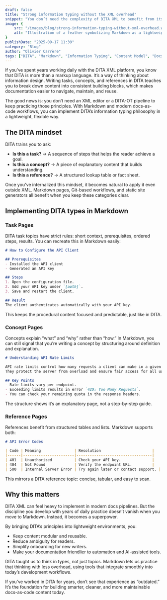 ```yaml
---
draft: false
title: "Strong information typing without the XML overhead"
snippet: "You don’t need the complexity of DITA XML to benefit from its discipline. With Markdown and modern docs-as-code workflows, technical writers can apply strong information typing—tasks, concepts, and references—using lightweight, open tools."
image: {
    src: "/images/blog/strong-information-typing-without-xml-overhead.webp",
    alt: "Illustration of a feather symbolizing Markdown as a lightweight alternative to DITA XML"
}
publishDate: "2025-09-17 11:39"
category: "Blog"
author: "Olivier Carrère"
tags: ["DITA", "Markdown", "Information Typing", "Content Model", "Docs-as-Code"]
---
```


If you’ve spent years working daily with the DITA XML platform, you know that DITA is more than a markup language. It’s a way of thinking about information design. Writing tasks, concepts, and references in DITA teaches you to break down content into consistent building blocks, which makes documentation easier to navigate, maintain, and reuse.

The good news is: you don’t need an XML editor or a DITA-OT pipeline to keep practicing those principles. With Markdown and modern docs-as-code workflows, you can implement DITA’s information typing philosophy in a lightweight, flexible way.

## The DITA mindset

DITA trains you to ask:

* **Is this a task?** → A sequence of steps that helps the reader achieve a goal.
* **Is this a concept?** → A piece of explanatory content that builds understanding.
* **Is this a reference?** → A structured lookup table or fact sheet.

Once you’ve internalized this mindset, it becomes natural to apply it even outside XML. Markdown pages, Git-based workflows, and static site generators all benefit when you keep these categories clear.

## Implementing DITA types in Markdown

### Task Pages

DITA task topics have strict rules: short context, prerequisites, ordered steps, results. You can recreate this in Markdown easily:

```markdown
# How to Configure the API Client

## Prerequisites
- Installed the API client
- Generated an API key

## Steps
1. Open the configuration file.
2. Add your API key under `[auth]`.
3. Save and restart the client.

## Result
The client authenticates automatically with your API key.
```

This keeps the procedural content focused and predictable, just like in DITA.

### Concept Pages

Concepts explain “what” and “why” rather than “how.” In Markdown, you can still signal that you’re writing a concept by structuring around definition and explanation.

```markdown
# Understanding API Rate Limits

API rate limits control how many requests a client can make in a given timeframe.  
They protect the server from overload and ensure fair access for all users.

## Key Points
- Rate limits vary per endpoint.
- Exceeding limits results in error `429: Too Many Requests`.
- You can check your remaining quota in the response headers.
```

The structure shows it’s an explanatory page, not a step-by-step guide.

### Reference Pages

References benefit from structured tables and lists. Markdown supports both:

```markdown
# API Error Codes

| Code | Meaning               | Resolution                       |
|------|-----------------------|----------------------------------|
| 401  | Unauthorized          | Check your API key.              |
| 404  | Not Found             | Verify the endpoint URL.         |
| 500  | Internal Server Error | Try again later or contact support. |
```

This mirrors a DITA reference topic: concise, tabular, and easy to scan.

## Why this matters

DITA XML can feel heavy to implement in modern docs pipelines. But the discipline you develop with years of daily practice doesn’t vanish when you move to Markdown. Instead, it becomes a superpower.

By bringing DITA’s principles into lightweight environments, you:

* Keep content modular and reusable.
* Reduce ambiguity for readers.
* Simplify onboarding for new writers.
* Make your documentation friendlier to automation and AI-assisted tools.

DITA taught us to think in types, not just topics. Markdown lets us practice that thinking with less overhead, using tools that integrate smoothly into today’s development workflows.

If you’ve worked in DITA for years, don’t see that experience as “outdated.” It’s the foundation for building smarter, cleaner, and more maintainable docs-as-code content today.

